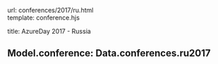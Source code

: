 url:                conferences/2017/ru.html  
template:           conference.hjs

title:              AzureDay 2017 - Russia

Model.conference:   Data.conferences.ru2017
---
